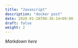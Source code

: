 ```yaml
---
title: "Javascript"
description: "docker post"
date: 2020-01-28T00:36:14+09:00
draft: false
weight: 2
---
```


*Markdown here*
